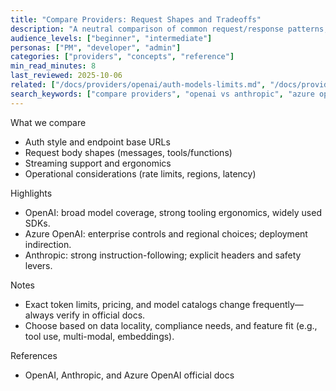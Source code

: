 ```yaml
---
title: "Compare Providers: Request Shapes and Tradeoffs"
description: "A neutral comparison of common request/response patterns, limits, and typical costs."
audience_levels: ["beginner", "intermediate"]
personas: ["PM", "developer", "admin"]
categories: ["providers", "concepts", "reference"]
min_read_minutes: 8
last_reviewed: 2025-10-06
related: ["/docs/providers/openai/auth-models-limits.md", "/docs/providers/anthropic/overview.md", "/docs/providers/azure-openai/setup.md"]
search_keywords: ["compare providers", "openai vs anthropic", "azure openai", "request response"]
---
```


What we compare

- Auth style and endpoint base URLs
- Request body shapes (messages, tools/functions)
- Streaming support and ergonomics
- Operational considerations (rate limits, regions, latency)

Highlights

- OpenAI: broad model coverage, strong tooling ergonomics, widely used SDKs.
- Azure OpenAI: enterprise controls and regional choices; deployment indirection.
- Anthropic: strong instruction-following; explicit headers and safety levers.

Notes

- Exact token limits, pricing, and model catalogs change frequently—always verify in official docs.
- Choose based on data locality, compliance needs, and feature fit (e.g., tool use, multi-modal, embeddings).

References

- OpenAI, Anthropic, and Azure OpenAI official docs

